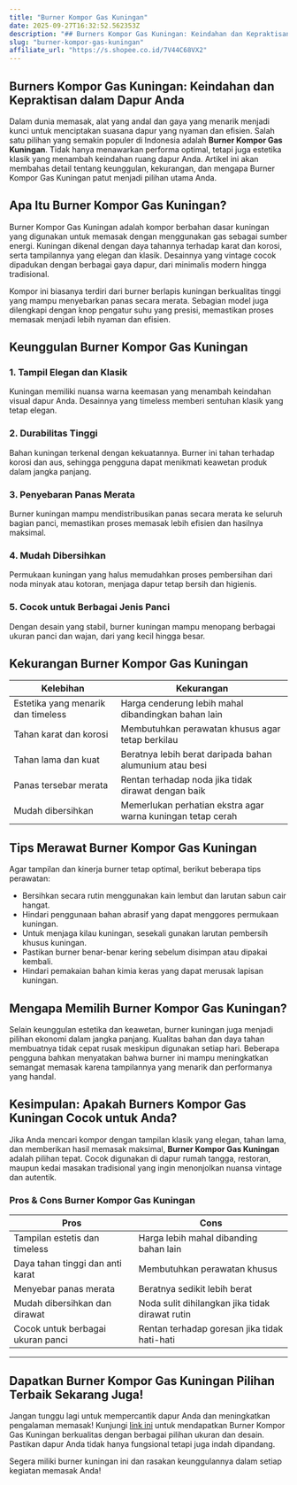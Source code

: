 ```yaml
---
title: "Burner Kompor Gas Kuningan"
date: 2025-09-27T16:32:52.562353Z
description: "## Burners Kompor Gas Kuningan: Keindahan dan Kepraktisan dalam Dapur Anda..."
slug: "burner-kompor-gas-kuningan"
affiliate_url: "https://s.shopee.co.id/7V44C68VX2"
---
```

## Burners Kompor Gas Kuningan: Keindahan dan Kepraktisan dalam Dapur Anda

Dalam dunia memasak, alat yang andal dan gaya yang menarik menjadi kunci untuk menciptakan suasana dapur yang nyaman dan efisien. Salah satu pilihan yang semakin populer di Indonesia adalah **Burner Kompor Gas Kuningan**. Tidak hanya menawarkan performa optimal, tetapi juga estetika klasik yang menambah keindahan ruang dapur Anda. Artikel ini akan membahas detail tentang keunggulan, kekurangan, dan mengapa Burner Kompor Gas Kuningan patut menjadi pilihan utama Anda.

## Apa Itu Burner Kompor Gas Kuningan?

Burner Kompor Gas Kuningan adalah kompor berbahan dasar kuningan yang digunakan untuk memasak dengan menggunakan gas sebagai sumber energi. Kuningan dikenal dengan daya tahannya terhadap karat dan korosi, serta tampilannya yang elegan dan klasik. Desainnya yang vintage cocok dipadukan dengan berbagai gaya dapur, dari minimalis modern hingga tradisional.

Kompor ini biasanya terdiri dari burner berlapis kuningan berkualitas tinggi yang mampu menyebarkan panas secara merata. Sebagian model juga dilengkapi dengan knop pengatur suhu yang presisi, memastikan proses memasak menjadi lebih nyaman dan efisien.

## Keunggulan Burner Kompor Gas Kuningan

### 1. Tampil Elegan dan Klasik
Kuningan memiliki nuansa warna keemasan yang menambah keindahan visual dapur Anda. Desainnya yang timeless memberi sentuhan klasik yang tetap elegan.

### 2. Durabilitas Tinggi
Bahan kuningan terkenal dengan kekuatannya. Burner ini tahan terhadap korosi dan aus, sehingga pengguna dapat menikmati keawetan produk dalam jangka panjang.

### 3. Penyebaran Panas Merata
Burner kuningan mampu mendistribusikan panas secara merata ke seluruh bagian panci, memastikan proses memasak lebih efisien dan hasilnya maksimal.

### 4. Mudah Dibersihkan
Permukaan kuningan yang halus memudahkan proses pembersihan dari noda minyak atau kotoran, menjaga dapur tetap bersih dan higienis.

### 5. Cocok untuk Berbagai Jenis Panci
Dengan desain yang stabil, burner kuningan mampu menopang berbagai ukuran panci dan wajan, dari yang kecil hingga besar.

## Kekurangan Burner Kompor Gas Kuningan

| **Kelebihan** | **Kekurangan** |
|----------------|----------------|
| Estetika yang menarik dan timeless | Harga cenderung lebih mahal dibandingkan bahan lain |
| Tahan karat dan korosi | Membutuhkan perawatan khusus agar tetap berkilau |
| Tahan lama dan kuat | Beratnya lebih berat daripada bahan alumunium atau besi |
| Panas tersebar merata | Rentan terhadap noda jika tidak dirawat dengan baik |
| Mudah dibersihkan | Memerlukan perhatian ekstra agar warna kuningan tetap cerah |

## Tips Merawat Burner Kompor Gas Kuningan

Agar tampilan dan kinerja burner tetap optimal, berikut beberapa tips perawatan:

- Bersihkan secara rutin menggunakan kain lembut dan larutan sabun cair hangat.
- Hindari penggunaan bahan abrasif yang dapat menggores permukaan kuningan.
- Untuk menjaga kilau kuningan, sesekali gunakan larutan pembersih khusus kuningan.
- Pastikan burner benar-benar kering sebelum disimpan atau dipakai kembali.
- Hindari pemakaian bahan kimia keras yang dapat merusak lapisan kuningan.

## Mengapa Memilih Burner Kompor Gas Kuningan?

Selain keunggulan estetika dan keawetan, burner kuningan juga menjadi pilihan ekonomi dalam jangka panjang. Kualitas bahan dan daya tahan membuatnya tidak cepat rusak meskipun digunakan setiap hari. Beberapa pengguna bahkan menyatakan bahwa burner ini mampu meningkatkan semangat memasak karena tampilannya yang menarik dan performanya yang handal.

## Kesimpulan: Apakah Burners Kompor Gas Kuningan Cocok untuk Anda?

Jika Anda mencari kompor dengan tampilan klasik yang elegan, tahan lama, dan memberikan hasil memasak maksimal, **Burner Kompor Gas Kuningan** adalah pilihan tepat. Cocok digunakan di dapur rumah tangga, restoran, maupun kedai masakan tradisional yang ingin menonjolkan nuansa vintage dan autentik.

### Pros & Cons Burner Kompor Gas Kuningan

| **Pros** | **Cons** |
|-------------------------|-----------------------------------|
| Tampilan estetis dan timeless | Harga lebih mahal dibanding bahan lain |
| Daya tahan tinggi dan anti karat | Membutuhkan perawatan khusus |
| Menyebar panas merata | Beratnya sedikit lebih berat |
| Mudah dibersihkan dan dirawat | Noda sulit dihilangkan jika tidak dirawat rutin |
| Cocok untuk berbagai ukuran panci | Rentan terhadap goresan jika tidak hati-hati |

---

## Dapatkan Burner Kompor Gas Kuningan Pilihan Terbaik Sekarang Juga!

Jangan tunggu lagi untuk mempercantik dapur Anda dan meningkatkan pengalaman memasak! Kunjungi [link ini](https://s.shopee.co.id/7V44C68VX2) untuk mendapatkan Burner Kompor Gas Kuningan berkualitas dengan berbagai pilihan ukuran dan desain. Pastikan dapur Anda tidak hanya fungsional tetapi juga indah dipandang.

Segera miliki burner kuningan ini dan rasakan keunggulannya dalam setiap kegiatan memasak Anda!